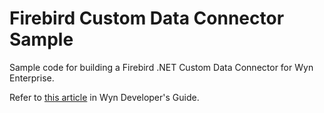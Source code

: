 # Firebird Custom Data Connector Sample
Sample code for building a Firebird .NET Custom Data Connector for Wyn Enterprise.

Refer to [this article](https://learn.wynenterprise.com/docs/dev-docs/How-To/create-a-custom-data-provider/develop-a--net-custom-data-provider) in Wyn Developer's Guide.
